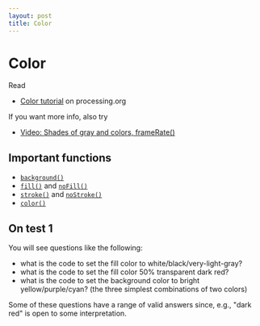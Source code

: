 ```yaml
---
layout: post
title: Color
---
```


# Color

Read

- [Color tutorial](http://processing.org/learning/color/) on processing.org

If you want more info, also try

- [Video: Shades of gray and colors, frameRate()](http://www.funprogramming.org/4-Shades-of-gray-and-colors-frameRate.html)

## Important functions

- [`background()`](http://processing.org/reference/background_.html)
- [`fill()`](http://processing.org/reference/fill_.html) and
  [`noFill()`](http://processing.org/reference/noFill_.html)
- [`stroke()`](http://processing.org/reference/stroke_.html) and [`noStroke()`](http://processing.org/reference/noStroke_.html)
- [`color()`](http://processing.org/reference/color_.html)

## On test 1

You will see questions like the following:

- what is the code to set the fill color to white/black/very-light-gray?
- what is the code to set the fill color 50% transparent dark red?
- what is the code to set the background color to bright
  yellow/purple/cyan? (the three simplest combinations of two colors)

Some of these questions have a range of valid answers since, e.g.,
"dark red" is open to some interpretation.

